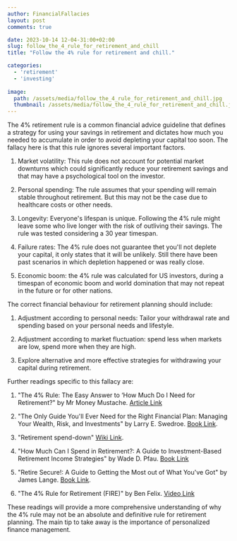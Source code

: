 ```yaml
---
author: FinancialFallacies
layout: post
comments: true

date: 2023-10-14 12-04-31:00+02:00  
slug: follow_the_4_rule_for_retirement_and_chill
title: "Follow the 4% rule for retirement and chill."

categories:
  - 'retirement'
  - 'investing'
  
image:
  path: /assets/media/follow_the_4_rule_for_retirement_and_chill.jpg
  thumbnail: /assets/media/follow_the_4_rule_for_retirement_and_chill.jpg
---
```


The 4% retirement rule is a common financial advice guideline that defines a strategy for using your savings in retirement and dictates how much you needed to accumulate in order to avoid depleting your capital too soon. The fallacy here is that this rule ignores several important factors.

1. Market volatility: This rule does not account for potential market downturns which could significantly reduce your retirement savings and that may have a psychological tool on the investor.

2. Personal spending: The rule assumes that your spending will remain stable throughout retirement. But this may not be the case due to healthcare costs or other needs.

3. Longevity: Everyone's lifespan is unique. Following the 4% rule might leave some who live longer with the risk of outliving their savings. The rule was tested considering a 30 year timespan.

4. Failure rates: The 4% rule does not guarantee thet you'll not deplete your capital, it only states that it will be unlikely. Still there have been past scenarios in which depletion happened or was really close.

5. Economic boom: the 4% rule was calculated for US investors, during a timespan of economic boom and world domination that may not repeat in the future or for other nations.

The correct financial behaviour for retirement planning should include:

1. Adjustment according to personal needs: Tailor your withdrawal rate and spending based on your personal needs and lifestyle.

2. Adjustment according to market fluctuation: spend less when markets are low, spend more when they are high.

3. Explore alternative and more effective strategies for withdrawing your capital during retirement.

Further readings specific to this fallacy are:

1. "The 4% Rule: The Easy Answer to ‘How Much Do I Need for Retirement?" by Mr Money Mustache. [Article Link](https://www.mrmoneymustache.com/2012/05/29/how-much-do-i-need-for-retirement/)
   
2. "The Only Guide You'll Ever Need for the Right Financial Plan: Managing Your Wealth, Risk, and Investments" by Larry E. Swedroe. [Book Link](https://www.amazon.com/Only-Guide-Youll-Right-Financial-ebook/dp/B003VIWROU).

3.  "Retirement spend-down" [Wiki Link](https://en.wikipedia.org/wiki/Retirement_spend-down).

4. "How Much Can I Spend in Retirement?: A Guide to Investment-Based Retirement Income Strategies" by Wade D. Pfau. [Book Link](https://www.amazon.com/How-Much-Spend-Retirement-Investment-Based/dp/1945640022)

6. "Retire Secure!: A Guide to Getting the Most out of What You've Got" by James Lange. [Book Link](https://www.amazon.com/Retire-Secure-Guide-Getting-Youve/dp/0990358836).

7. "The 4% Rule for Retirement (FIRE)" by Ben Felix. [Video Link](https://youtu.be/z7rH7h7ljHg?si=AKTyjAP5BpQsuApY)
   
These readings will provide a more comprehensive understanding of why the 4% rule may not be an absolute and definitive rule for retirement planning. The main tip to take away is the importance of personalized finance management.
